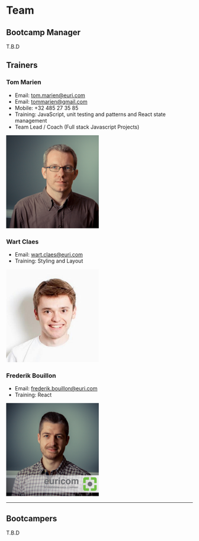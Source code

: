 # Team

## Bootcamp Manager

T.B.D

## Trainers

### Tom Marien

- Email: <a href="mailto:tom.marien@euri.com">tom.marien@euri.com</a>
- Email: <a href="tommarien@gmail.com">tommarien@gmail.com</a>
- Mobile: +32 485 27 35 85
- Training: JavaScript, unit testing and patterns and React state management
- Team Lead / Coach (Full stack Javascript Projects)

<img src="./team/TomMarien.jpg" width="250">

### Wart Claes

- Email: <a href="mailto:wart.claes@euri.com">wart.claes@euri.com</a>
- Training: Styling and Layout

<img src="./team/WartClaes.jpg" width="250">

### Frederik Bouillon

- Email: <a href="mailto:frederik.bouillon@euri.com">frederik.bouillon@euri.com</a>
- Training: React

<img src="./team/FrederikBouillon.jpg" width="250">

---

## Bootcampers

T.B.D
